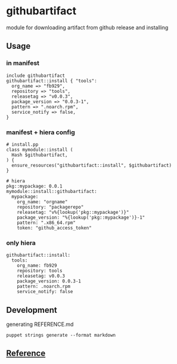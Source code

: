 # githubartifact
module for downloading artifact from github release and installing

## Usage
### in manifest
```
include githubartifact
githubartifact::install { "tools":
  org_name => "fb929",
  repository => "tools",
  releasetag => "v0.0.3",
  package_version => "0.0.3-1",
  pattern => ".noarch.rpm",
  service_notify => false,
}
```
### manifest + hiera config
```
# install.pp
class mymodule::install (
  Hash $githubartifact,
) {
  ensure_resources("githubartifact::install", $githubartifact)
}

# hiera
pkg::mypackage: 0.0.1
mymodule::install::githubartifact:
  mypackage:
    org_name: "orgname"
    repository: "packagerepo"
    releasetag: "v%{lookup('pkg::mypackage')}"
    package_version: "%{lookup('pkg::mypackage')}-1"
    pattern: ".x86_64.rpm"
    token: "github_access_token"
```

### only hiera
```
githubartifact::install:
  tools:
    org_name: fb929
    repository: tools
    releasetag: v0.0.3
    package_version: 0.0.3-1
    pattern: .noarch.rpm
    service_notify: false
```

## Development
generating REFERENCE.md
```
puppet strings generate --format markdown
```

## [Reference](REFERENCE.md)

